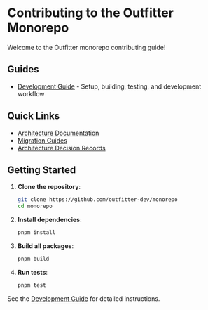 # Contributing to the Outfitter Monorepo

Welcome to the Outfitter monorepo contributing guide!

## Guides

- [Development Guide](development.md) - Setup, building, testing, and
  development workflow

## Quick Links

- [Architecture Documentation](../architecture/)
- [Migration Guides](../migration/)
- [Architecture Decision Records](../decisions/)

## Getting Started

1. **Clone the repository**:

   ```bash
   git clone https://github.com/outfitter-dev/monorepo
   cd monorepo
   ```

2. **Install dependencies**:

   ```bash
   pnpm install
   ```

3. **Build all packages**:

   ```bash
   pnpm build
   ```

4. **Run tests**:
   ```bash
   pnpm test
   ```

See the [Development Guide](development.md) for detailed instructions.
